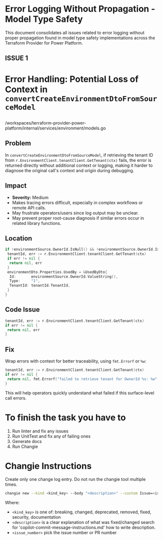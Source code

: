 # Error Logging Without Propagation - Model Type Safety

This document consolidates all issues related to error logging without proper propagation found in model type safety implementations across the Terraform Provider for Power Platform.

## ISSUE 1

# Error Handling: Potential Loss of Context in `convertCreateEnvironmentDtoFromSourceModel`

##

/workspaces/terraform-provider-power-platform/internal/services/environment/models.go

## Problem

In `convertCreateEnvironmentDtoFromSourceModel`, if retrieving the tenant ID from `r.EnvironmentClient.tenantClient.GetTenant(ctx)` fails, the error is returned directly without additional context or logging, making it harder to diagnose the original call's context and origin during debugging.

## Impact

- **Severity:** Medium
- Makes tracing errors difficult, especially in complex workflows or remote API calls.
- May frustrate operators/users since log output may be unclear.
- May prevent proper root-cause diagnosis if similar errors occur in related library functions.

## Location

```go
if !environmentSource.OwnerId.IsNull() && !environmentSource.OwnerId.IsUnknown() {
 tenantId, err := r.EnvironmentClient.tenantClient.GetTenant(ctx)
 if err != nil {
  return nil, err
 }
 environmentDto.Properties.UsedBy = &UsedByDto{
  Id:       environmentSource.OwnerId.ValueString(),
  Type:     "1",
  TenantId: tenantId.TenantId,
 }
}
```

## Code Issue

```go
tenantId, err := r.EnvironmentClient.tenantClient.GetTenant(ctx)
if err != nil {
 return nil, err
}
```

## Fix

Wrap errors with context for better traceability, using `fmt.Errorf` or `%w`:

```go
tenantId, err := r.EnvironmentClient.tenantClient.GetTenant(ctx)
if err != nil {
 return nil, fmt.Errorf("failed to retrieve tenant for OwnerId %s: %w", environmentSource.OwnerId.ValueString(), err)
}
```

This will help operators quickly understand what failed if this surface-level call errors.

# To finish the task you have to

1. Run linter and fix any issues
2. Run UnitTest and fix any of failing ones
3. Generate docs
4. Run Changie

# Changie Instructions

Create only one change log entry. Do not run the changie tool multiple times.

```bash
changie new --kind <kind_key> --body "<description>" --custom Issue=<issue_number>
```

Where:

- `<kind_key>` is one of: breaking, changed, deprecated, removed, fixed, security, documentation
- `<description>` is a clear explanation of what was fixed/changed search for 'copilot-commit-message-instructions.md' how to write description.
- `<issue_number>` pick the issue number or PR number

